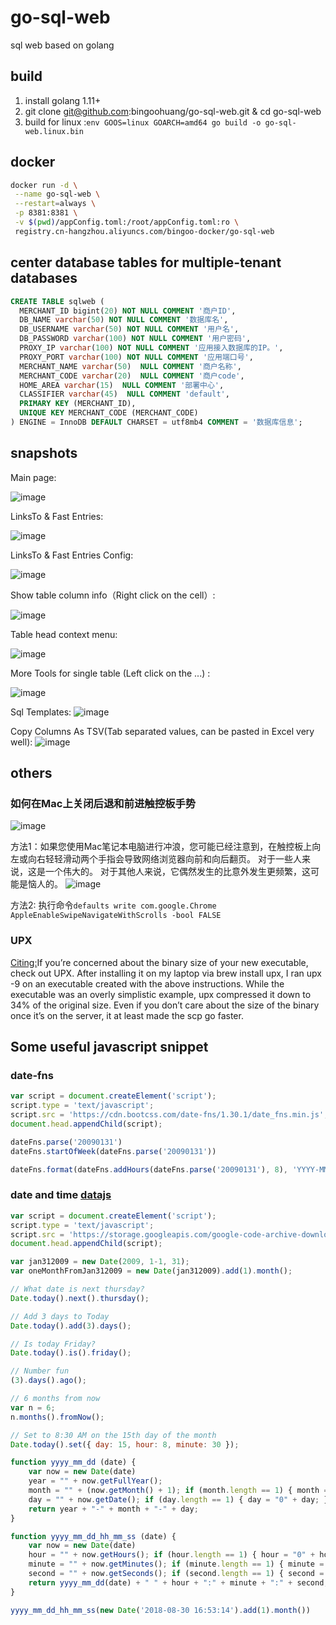 # go-sql-web

sql web based on golang

## build

1. install golang 1.11+
1. git clone git@github.com:bingoohuang/go-sql-web.git & cd go-sql-web
1. build for linux :`env GOOS=linux GOARCH=amd64 go build -o go-sql-web.linux.bin`

## docker

```sh
docker run -d \
 --name go-sql-web \
 --restart=always \
 -p 8381:8381 \
 -v $(pwd)/appConfig.toml:/root/appConfig.toml:ro \
 registry.cn-hangzhou.aliyuncs.com/bingoo-docker/go-sql-web
```

## center database tables for multiple-tenant databases

```sql
CREATE TABLE sqlweb (
  MERCHANT_ID bigint(20) NOT NULL COMMENT '商户ID',
  DB_NAME varchar(50) NOT NULL COMMENT '数据库名',
  DB_USERNAME varchar(50) NOT NULL COMMENT '用户名',
  DB_PASSWORD varchar(100) NOT NULL COMMENT '用户密码',
  PROXY_IP varchar(100) NOT NULL COMMENT '应用接入数据库的IP。',
  PROXY_PORT varchar(100) NOT NULL COMMENT '应用端口号',
  MERCHANT_NAME varchar(50)  NULL COMMENT '商户名称',
  MERCHANT_CODE varchar(20)  NULL COMMENT '商户code',
  HOME_AREA varchar(15)  NULL COMMENT '部署中心',
  CLASSIFIER varchar(45)  NULL COMMENT 'default',
  PRIMARY KEY (MERCHANT_ID),
  UNIQUE KEY MERCHANT_CODE (MERCHANT_CODE)
) ENGINE = InnoDB DEFAULT CHARSET = utf8mb4 COMMENT = '数据库信息';
```

## snapshots

Main page:

![image](https://user-images.githubusercontent.com/1940588/30257639-1aa0c41e-9679-11e7-8246-3abe87ba5510.png)

LinksTo & Fast Entries:

![image](https://user-images.githubusercontent.com/1940588/34432496-b5c56136-ecb2-11e7-8d96-a7ce803da0c0.png)

LinksTo & Fast Entries Config:

![image](https://user-images.githubusercontent.com/1940588/34432497-b9dd4d9c-ecb2-11e7-95a2-2fb8f8bdd229.png)

Show table column info（Right click on the cell）:

![image](https://user-images.githubusercontent.com/1940588/37504346-b0c7c0f0-2918-11e8-8eee-c8e67d12b249.png)


Table head context menu:

![image](https://user-images.githubusercontent.com/1940588/37504433-440c1fd2-2919-11e8-848e-0ba7e85b11bb.png)

More Tools for single table (Left click on the ...) :

![image](https://user-images.githubusercontent.com/1940588/37504406-120e6314-2919-11e8-8ba1-18c1a4c103b9.png)

Sql Templates:
![image](https://user-images.githubusercontent.com/1940588/41340166-5089419e-6f29-11e8-8b1b-599a5833b657.png)

Copy Columns As TSV(Tab separated values, can be pasted in Excel very well):
![image](https://user-images.githubusercontent.com/1940588/41292402-0d0b5622-6e85-11e8-97ba-d27accff362b.png)

## others

### 如何在Mac上关闭后退和前进触控板手势

![image](https://user-images.githubusercontent.com/1940588/32092964-25d5074a-bb2d-11e7-9f87-38e7cad7669f.png)

方法1：如果您使用Mac笔记本电脑进行冲浪，您可能已经注意到，在触控板上向左或向右轻轻滑动两个手指会导致网络浏览器向前和向后翻页。 对于一些人来说，这是一个伟大的。 对于其他人来说，它偶然发生的比意外发生更频繁，这可能是恼人的。
![image](https://user-images.githubusercontent.com/1940588/30794523-31e07604-a18e-11e7-9835-4bbf5c38cee5.png)

方法2: 执行命令`defaults write com.google.Chrome AppleEnableSwipeNavigateWithScrolls -bool FALSE`

### UPX

[Citing:](https://grahamenos.com/rust-osx-linux-musl.html)If you’re concerned about the binary size of your new executable, check out UPX. After installing it on my laptop via brew install upx, I ran upx -9 on an executable created with the above instructions. While the executable was an overly simplistic example, upx compressed it down to 34% of the original size. Even if you don’t care about the size of the binary once it’s on the server, it at least made the scp go faster.

## Some useful javascript snippet

### date-fns

```javascript
var script = document.createElement('script');
script.type = 'text/javascript';
script.src = 'https://cdn.bootcss.com/date-fns/1.30.1/date_fns.min.js';
document.head.appendChild(script);

dateFns.parse('20090131')
dateFns.startOfWeek(dateFns.parse('20090131'))

dateFns.format(dateFns.addHours(dateFns.parse('20090131'), 8), 'YYYY-MM-DD HH:mm:ss')

```

### date and time [datajs](http://www.datejs.com/)

```javascript
var script = document.createElement('script');
script.type = 'text/javascript';
script.src = 'https://storage.googleapis.com/google-code-archive-downloads/v2/code.google.com/datejs/date.js';
document.head.appendChild(script);

var jan312009 = new Date(2009, 1-1, 31);
var oneMonthFromJan312009 = new Date(jan312009).add(1).month();

// What date is next thursday?
Date.today().next().thursday();

// Add 3 days to Today
Date.today().add(3).days();

// Is today Friday?
Date.today().is().friday();

// Number fun
(3).days().ago();

// 6 months from now
var n = 6;
n.months().fromNow();

// Set to 8:30 AM on the 15th day of the month
Date.today().set({ day: 15, hour: 8, minute: 30 });

function yyyy_mm_dd (date) {
    var now = new Date(date)
    year = "" + now.getFullYear();
    month = "" + (now.getMonth() + 1); if (month.length == 1) { month = "0" + month; }
    day = "" + now.getDate(); if (day.length == 1) { day = "0" + day; }
    return year + "-" + month + "-" + day;
}

function yyyy_mm_dd_hh_mm_ss (date) {
    var now = new Date(date)
    hour = "" + now.getHours(); if (hour.length == 1) { hour = "0" + hour; }
    minute = "" + now.getMinutes(); if (minute.length == 1) { minute = "0" + minute; }
    second = "" + now.getSeconds(); if (second.length == 1) { second = "0" + second; }
    return yyyy_mm_dd(date) + " " + hour + ":" + minute + ":" + second;
}

yyyy_mm_dd_hh_mm_ss(new Date('2018-08-30 16:53:14').add(1).month())
```
